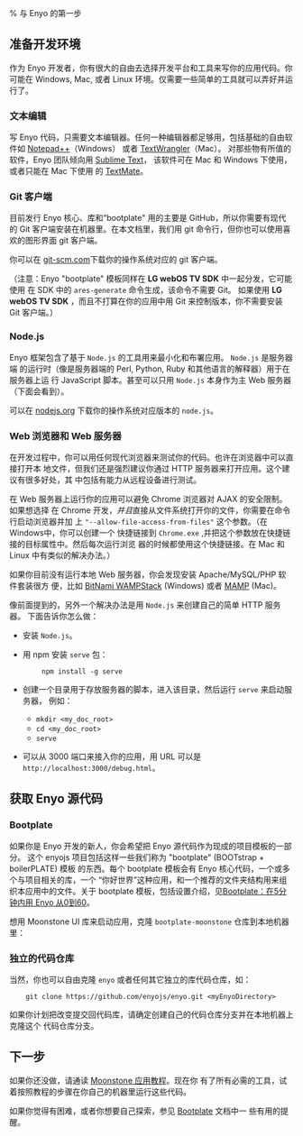 % 与 Enyo 的第一步

## 准备开发环境

作为 Enyo 开发者，你有很大的自由去选择开发平台和工具来写你的应用代码。你可能在
Windows, Mac, 或者 Linux 环境。仅需要一些简单的工具就可以弄好并运行了。

### 文本编辑

写 Enyo 代码，只需要文本编辑器。任何一种编辑器都足够用，包括基础的自由软件如
[Notepad++](http://notepad-plus-plus.org/)（Windows） 或者
[TextWrangler](http://www.barebones.com/products/textwrangler/)（Mac）。
对那些物有所值的软件，Enyo 团队倾向用 [Sublime Text](http://www.sublimetext.com/)，
该软件可在 Mac 和 Windows 下使用，或者只能在 Mac 下使用
的 [TextMate](http://macromates.com/)。

### Git 客户端

目前发行 Enyo 核心、库和“bootplate" 用的主要是 GitHub，所以你需要有现代的 Git
客户端安装在机器里。在本文档里，我们用 git 命令行，但你也可以使用喜欢的图形界面
git 客户端。

你可以在 [git-scm.com](http://git-scm.com/downloads)下载你的操作系统对应的 git
客户端。

（注意：Enyo "bootplate" 模板同样在 **LG webOS TV SDK** 中一起分发，它可能使用
在 SDK 中的 `ares-generate` 命令生成，该命令不需要 Git。 如果使用
**LG webOS TV SDK** ，而且不打算在你的应用中用 Git 来控制版本，你不需要安装
Git 客户端。）

### Node.js

Enyo 框架包含了基于 `Node.js` 的工具用来最小化和布署应用。 `Node.js` 是服务器端
的运行时（像是服务器端的 Perl, Python, Ruby 和其他语言的解释器）用于在服务器上运
行 JavaScript 脚本。甚至可以只用 `Node.js` 本身作为主 Web 服务器（下面会看到）。

可以在 [nodejs.org](http://nodejs.org/) 下载你的操作系统对应版本的 `node.js`。

### Web 浏览器和 Web 服务器

在开发过程中，你可以用任何现代浏览器来测试你的代码。也许在浏览器中可以直接打开本
地文件，但我们还是强烈建议你通过 HTTP 服务器来打开应用。这个建议有很多好处，其
中包括有能力从远程设备进行测试。

在 Web 服务器上运行你的应用可以避免 Chrome 浏览器对 AJAX 的安全限制。如果想选择
在 Chrome 开发，*并且*直接从文件系统打开你的文件，你需要在命令行启动浏览器并加
上 `"--allow-file-access-from-files"` 这个参数。（在Windows中，你可以创建一个
快捷链接到 `Chrome.exe` ,并把这个参数放在快捷链接的目标属性中。然后每次运行浏览
器的时候都使用这个快捷链接。在 Mac 和 Linux 中有类似的解决办法。）

如果你目前没有运行本地 Web 服务器，你会发现安装 Apache/MySQL/PHP 软件套装很方
便，比如 [BitNami WAMPStack](http://bitnami.org/stack/wampstack) (Windows)
或者 [MAMP](http://www.mamp.info/en/index.md) (Mac)。

像前面提到的，另外一个解决办法是用 `Node.js` 来创建自己的简单 HTTP 服务器。
下面告诉你怎么做：

* 安装 `Node.js`。

* 用 npm 安装 `serve` 包：

```
        npm install -g serve
```

* 创建一个目录用于存放服务器的脚本，进入该目录，然后运行 `serve` 来启动服务器，
例如：

    + `mkdir <my_doc_root>`
    + `cd <my_doc_root>`
    + `serve`

* 可以从 3000 端口来接入你的应用，用 URL 可以是 `http://localhost:3000/debug.html`。

## 获取 Enyo 源代码

### Bootplate

如果你是 Enyo 开发的新人，你会希望把 Enyo 源代码作为现成的项目模板的一部分。
这个 enyojs 项目包括这样一些我们称为 "bootplate" (BOOTstrap + boilerPLATE) 模板
的东西。每个 bootplate 模板会有 Enyo 核心代码，一个或多个与项目相关的库，一个
“你好世界”这种应用，和一个推荐的文件夹结构用来组织本应用中的文件。关于
bootplate 模板，包括设置介绍，见[Bootplate：在5分钟内用 Enyo 从0到60](bootplate.md)。

想用 Moonstone UI 库来启动应用，克隆 `bootplate-moonstone` 仓库到本地机器里：

### 独立的代码仓库

当然，你也可以自由克隆 `enyo` 或者任何其它独立的库代码仓库，如：

```
    git clone https://github.com/enyojs/enyo.git <myEnyoDirectory>
```

如果你计划把改变提交回代码库，请确定创建自己的代码仓库分支并在本地机器上克隆这个
代码仓库分支。

## 下一步

如果你还没做，请通读 [Moonstone 应用教程](moonstone-app-tutorial.md)。现在你
有了所有必需的工具，试着按照教程的步骤在你自己的机器里运行这些代码。

如果你觉得有困难，或者你想要自己探索，参见 [Bootplate](bootplate.md) 文档中一
些有用的提醒。
